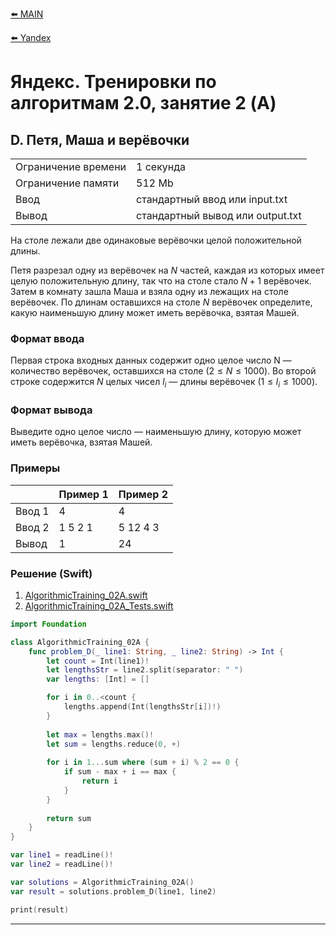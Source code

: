 [⬅️ MAIN][main]

[⬅️ Yandex][Yandex]  

# Яндекс. Тренировки по алгоритмам 2.0, занятие 2 (A)

## D. Петя, Маша и верёвочки

|||
| --- | --- |
| Ограничение времени |	1 секунда|
| Ограничение памяти |512 Mb|
| Ввод |стандартный ввод или input.txt|
| Вывод |стандартный вывод или output.txt|

На столе лежали две одинаковые верёвочки целой положительной длины.

Петя разрезал одну из верёвочек на ${N}$ частей, каждая из которых имеет целую положительную длину, так что на столе стало ${N+1}$ верёвочек. Затем в комнату зашла Маша и взяла одну из лежащих на столе верёвочек. По длинам оставшихся на столе ${N}$ верёвочек определите, какую наименьшую длину может иметь верёвочка, взятая Машей.


### Формат ввода
Первая строка входных данных содержит одно целое число N — количество верёвочек, оставшихся на столе ${(2 ≤ N ≤ 1000)}$. Во второй строке содержится ${N}$ целых чисел ${l_i}$ — длины верёвочек ${(1 ≤ l_i ≤ 1000)}$.


### Формат вывода
Выведите одно целое число — наименьшую длину, которую может иметь верёвочка, взятая Машей.


### Примеры

|       |Пример 1 |Пример 2 |
|-------|---------|---------|
|Ввод 1 |4        |4        |
|Ввод 2 |1 5 2 1  |5 12 4 3 |
|Вывод  |1        |24       |


### Решение (Swift)

1. [AlgorithmicTraining_02A.swift][AlgorithmicTraining_02A]
2. [AlgorithmicTraining_02A_Tests.swift][AlgorithmicTraining_02A_Tests]

```swift
import Foundation

class AlgorithmicTraining_02A {
    func problem_D(_ line1: String, _ line2: String) -> Int {
        let count = Int(line1)!
        let lengthsStr = line2.split(separator: " ")
        var lengths: [Int] = []

        for i in 0..<count {
            lengths.append(Int(lengthsStr[i])!)
        }
        
        let max = lengths.max()!
        let sum = lengths.reduce(0, +)
        
        for i in 1...sum where (sum + i) % 2 == 0 {
            if sum - max + i == max {
                return i
            }
        }
        
        return sum
    }
}

var line1 = readLine()!
var line2 = readLine()!

var solutions = AlgorithmicTraining_02A()
var result = solutions.problem_D(line1, line2)

print(result)
```

---
[main]: ./../../../README.md
[Yandex]: ./../../README.md

[AlgorithmicTraining_02A]: ./../../YandexTasks.Swift/YandexTasks/Sources/YandexTasks/AlgorithmicTraining_02A.swift

[AlgorithmicTraining_02A_Tests]: ./../../YandexTasks.Swift/YandexTasks/Tests/YandexTasksTests/AlgorithmicTraining_02A_Tests.swift

